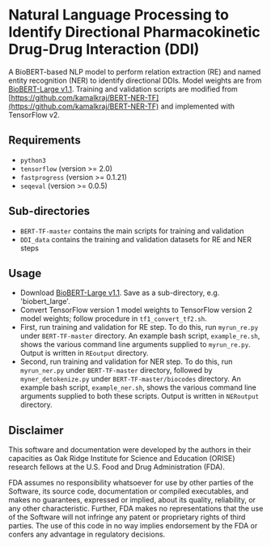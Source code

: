 # Natural Language Processing to Identify Directional Pharmacokinetic Drug-Drug Interaction (DDI)

A BioBERT-based NLP model to perform relation extraction (RE) and named entity recognition (NER) to identify directional DDIs.  Model weights are from [BioBERT-Large v1.1](https://github.com/dmis-lab/biobert).  Training and validation scripts are modified from [https://github.com/kamalkraj/BERT-NER-TF](https://github.com/kamalkraj/BERT-NER-TF) and implemented with TensorFlow v2.

## Requirements

- `python3`
- `tensorflow` (version >= 2.0)
- `fastprogress` (version >= 0.1.21)
- `seqeval` (version >= 0.0.5)

## Sub-directories

- `BERT-TF-master` contains the main scripts for training and validation
- `DDI_data` contains the training and validation datasets for RE and NER steps

## Usage

- Download [BioBERT-Large v1.1](http://nlp.dmis.korea.edu/projects/biobert-2020-checkpoints/biobert_large_v1.1_pubmed.tar.gz).  Save as a sub-directory, e.g. 'biobert_large'.
- Convert TensorFlow version 1 model weights to TensorFlow version 2 model weights; follow procedure in `tf1_convert_tf2.sh`.
- First, run training and validation for RE step.  To do this, run `myrun_re.py` under `BERT-TF-master` directory.  An example bash script, `example_re.sh`, shows the various command line arguments supplied to `myrun_re.py`.  Output is written in `REoutput` directory.
- Second, run training and validation for NER step.  To do this, run `myrun_ner.py` under `BERT-TF-master` directory, followed by `myner_detokenize.py` under `BERT-TF-master/biocodes` directory.  An example bash script, `example_ner.sh`, shows the various command line arguments supplied to both these scripts.  Output is written in `NERoutput` directory.

## Disclaimer

This software and documentation were developed by the authors in their capacities as Oak Ridge Institute for Science and Education (ORISE) research fellows at the U.S. Food and Drug Administration (FDA).

FDA assumes no responsibility whatsoever for use by other parties of the Software, its source code, documentation or compiled executables, and makes no guarantees, expressed or implied, about its quality, reliability, or any other characteristic. Further, FDA makes no representations that the use of the Software will not infringe any patent or proprietary rights of third parties. The use of this code in no way implies endorsement by the FDA or confers any advantage in regulatory decisions.